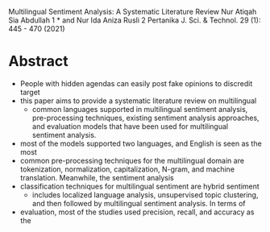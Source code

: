 Multilingual Sentiment Analysis: A Systematic Literature Review
Nur Atiqah Sia Abdullah 1 * and Nur Ida Aniza Rusli 2
Pertanika J. Sci. & Technol. 29 (1): 445 - 470 (2021)

# Abstract

* People with hidden agendas can easily post fake opinions to discredit target
* this paper aims to provide a systematic literature review on multilingual
  * common languages supported in multilingual sentiment analysis,
    pre-processing techniques, existing sentiment analysis approaches, and
    evaluation models that have been used for multilingual sentiment analysis.
* most of the models supported two languages, and English is seen as the most
* common pre-processing techniques for the multilingual domain are
  tokenization, normalization, capitalization, N-gram, and machine
  translation. Meanwhile, the sentiment analysis
* classification techniques for multilingual sentiment are hybrid sentiment
  * includes localized language analysis, unsupervised topic clustering, and
    then followed by multilingual sentiment analysis. In terms of
* evaluation, most of the studies used precision, recall, and accuracy as the
